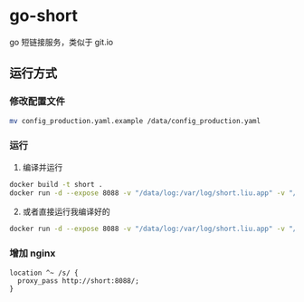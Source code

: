 # go-short

go 短链接服务，类似于 git.io

## 运行方式

### 修改配置文件

```bash
mv config_production.yaml.example /data/config_production.yaml
```

### 运行

1. 编译并运行

```bash
docker build -t short .
docker run -d --expose 8088 -v "/data/log:/var/log/short.liu.app" -v "/data/config_production.yaml:/short.liu.app/config_production.yaml" --name short short
```

2. 或者直接运行我编译好的

```bash
docker run -d --expose 8088 -v "/data/log:/var/log/short.liu.app" -v "/data/config_production.yaml:/short.liu.app/config_production.yaml" --name short ghcr.io/yezige/short.liu.app:latest
```

### 增加 nginx

```nginx
location ^~ /s/ {
  proxy_pass http://short:8088/;
}
```
